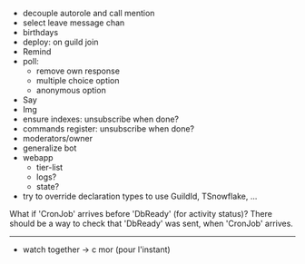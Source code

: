 - decouple autorole and call mention
- select leave message chan
- birthdays
- deploy: on guild join
- Remind
- poll:
  - remove own response
  - multiple choice option
  - anonymous option
- Say
- Img
- ensure indexes: unsubscribe when done?
- commands register: unsubscribe when done?
- moderators/owner
- generalize bot
- webapp
  - tier-list
  - logs?
  - state?
- try to override declaration types to use GuildId, TSnowflake, ...

What if 'CronJob' arrives before 'DbReady' (for activity status)? There should be a way to check that 'DbReady' was sent, when 'CronJob' arrives.

---

- watch together -> c mor (pour l'instant)
